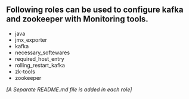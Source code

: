 ## Following roles can be used to configure kafka and zookeeper with Monitoring tools.

* java 
* jmx_exporter
* kafka
* necessary_softewares
* required_host_entry
* rolling_restart_kafka
* zk-tools
* zookeeper

*[A Separate README.md file is added in each role]*
